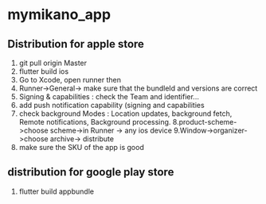 # mymikano_app


## Distribution for apple store

1. git pull origin Master
2. flutter build ios
3. Go to Xcode, open runner then
4. Runner->General-> make sure that the bundleId and versions are correct
5. Signing & capabilities : check the Team and identifier...
6. add push notification capability (signing and capabilities
7. check background Modes : Location updates, background fetch, Remote notifications, Background processing.
8.product-scheme->choose scheme->in Runner -> any ios device
9.Window->organizer->choose archive-> distribute
10. make sure the SKU of the app is good



## distribution for google play store

1. flutter build appbundle
